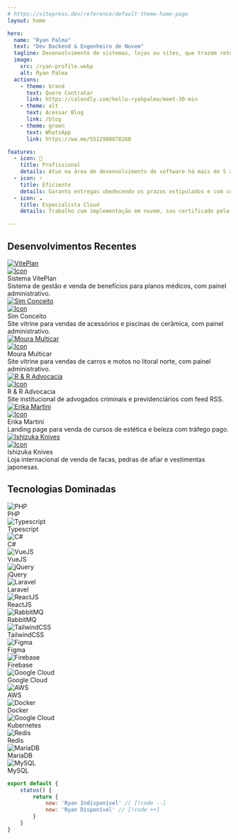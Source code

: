 ```yaml
---
# https://vitepress.dev/reference/default-theme-home-page
layout: home

hero:
  name: "Ryan Palma"
  text: "Dev Backend & Engenheiro de Nuvem"
  tagline: Desenvolvimento de sistemas, lojas ou sites, que trazem retornos significativos em seus negócios.
  image:
    src: /ryan-profile.webp
    alt: Ryan Palma
  actions:
    - theme: brand
      text: Quero Contratar
      link: https://calendly.com/hello-ryahpalma/meet-30-min
    - theme: alt
      text: Acessar Blog
      link: /blog
    - theme: green
      text: WhatsApp
      link: https://wa.me/5512988878268

features:
  - icon: 🚀
    title: Profissional
    details: Atuo na área de desenvolvimento de software há mais de 5 anos e já entreguei mais de 20 projetos completos.
  - icon: ⚡️
    title: Eficiente
    details: Garanto entregas obedecendo os prazos estipulados e com contratos jurídicos descomplicados.
  - icon: ☁️
    title: Especialista Cloud
    details: Trabalho com implementação em nuvem, sou certificado pela Google Cloud como Associate Cloud Engineer.

---
```


<section class="py-10">
  <div class="max-w-7xl">
    <h2>Desenvolvimentos Recentes</h2>
    <div class="mt-11 rounded-md gap-4 w-full grid grid-cols-1 sm:grid-cols-2 lg:grid-cols-3">
        <div class="rounded-lg bg-[#f7f7f7] dark:bg-[#202127]">
            <a target="_noblank" href="https://beneficios.viteplan.com.br/" class="w-full relative inline-block">
                <img src="/projects-viteplan.webp" alt="VitePlan"
                    class="w-full rounded-t-md transition duration-300 hover:blur-[2px]" />
                <div class="absolute top-2 right-2 p-1 bg-black/50 rounded">
                    <img src="/bx-link-external.svg" alt="Icon" class="w-4 h-4">
                </div>
            </a>
            <div class="p-6">
                <div class="mb-3 font-bold text-[#3c3c42] dark:text-[#deded5]">Sistema VitePlan</div>
                <div class="font-medium text-sm text-[#67676c] dark:text-[#98989f]">
                    Sistema de gestão e venda de benefícios para planos médicos, com painel administrativo.
                </div>
            </div>
        </div>
        <div class="rounded-lg bg-[#f7f7f7] dark:bg-[#202127] text-card-foreground">
            <a target="_noblank" href="https://www.simconceito.com" class="w-full relative inline-block">
                <img src="/projects-simconceito.webp" alt="Sim Conceito"
                    class="w-full rounded-t-md transition duration-300 hover:blur-[2px]" />
                <div class="absolute top-2 right-2 p-1 bg-black/50 rounded">
                    <img src="/bx-link-external.svg" alt="Icon" class="w-4 h-4">
                </div>
            </a>
            <div class="p-6">
                <div class="mb-3 font-bold text-[#3c3c42] dark:text-[#deded5]">Sim Conceito</div>
                <div class="font-medium text-sm text-[#67676c] dark:text-[#98989f]">
                    Site vitrine para vendas de acessórios e piscinas de cerâmica, com painel administrativo.
                </div>
            </div>
        </div>
        <div class="rounded-lg bg-[#f7f7f7] dark:bg-[#202127] text-card-foreground">
            <a target="_noblank" href="https://www.mouramulticar.com" class="w-full relative inline-block">
                <img src="/projects-mouramulticar.webp" alt="Moura Multicar"
                    class="w-full rounded-t-md transition duration-300 hover:blur-[2px]" />
                <div class="absolute top-2 right-2 p-1 bg-black/50 rounded">
                    <img src="/bx-link-external.svg" alt="Icon" class="w-4 h-4">
                </div>
            </a>
            <div class="p-6">
                <div class="mb-3 font-bold text-[#3c3c42] dark:text-[#deded5]">Moura Multicar</div>
                <div class="font-medium text-sm text-[#67676c] dark:text-[#98989f]">
                    Site vitrine para vendas de carros e motos no litoral norte, com painel administrativo.
                </div>
            </div>
        </div>
        <div class="rounded-lg bg-[#f7f7f7] dark:bg-[#202127] text-card-foreground">
            <a target="_noblank" href="https://www.reradvocacia.adv.br" class="w-full relative inline-block">
                <img src="/projects-reradvocacia.webp" alt="R & R Advocacia"
                    class="w-full rounded-t-md transition duration-300 hover:blur-[2px]" />
                <div class="absolute top-2 right-2 p-1 bg-black/50 rounded">
                    <img src="/bx-link-external.svg" alt="Icon" class="w-4 h-4">
                </div>
            </a>
            <div class="p-6">
                <div class="mb-3 font-bold text-[#3c3c42] dark:text-[#deded5]">R & R Advocacia</div>
                <div class="font-medium text-sm text-[#67676c] dark:text-[#98989f]">
                    Site institucional de advogados criminais e previdenciários com feed RSS.
                </div>
            </div>
        </div>
        <div class="rounded-lg bg-[#f7f7f7] dark:bg-[#202127] text-card-foreground">
            <a target="_noblank" href="https://www.erikamartini.com.br" class="w-full relative inline-block">
                <img src="/projects-erikamartini.webp" alt="Erika Martini"
                    class="w-full rounded-t-md transition duration-300 hover:blur-[2px]" />
                <div class="absolute top-2 right-2 p-1 bg-black/50 rounded">
                    <img src="/bx-link-external.svg" alt="Icon" class="w-4 h-4">
                </div>
            </a>
            <div class="p-6">
                <div class="mb-3 font-bold text-[#3c3c42] dark:text-[#deded5]">Erika Martini</div>
                <div class="font-medium text-sm text-[#67676c] dark:text-[#98989f]">
                    Landing page para venda de cursos de estética e beleza com tráfego pago.
                </div>
            </div>
        </div>
        <div class="rounded-lg bg-[#f7f7f7] dark:bg-[#202127] text-card-foreground">
            <a target="_noblank" href="https://www.ishizukaknives.com" class="w-full relative inline-block">
                <img src="/projects-ishizukaknives.webp" alt="Ishizuka Knives"
                    class="w-full rounded-t-md transition duration-300 hover:blur-[2px]" />
                <div class="absolute top-2 right-2 p-1 bg-black/50 rounded">
                    <img src="/bx-link-external.svg" alt="Icon" class="w-4 h-4">
                </div>
            </a>
            <div class="p-6">
                <div class="mb-3 font-bold text-[#3c3c42] dark:text-[#deded5]">Ishizuka Knives</div>
                <div class="font-medium text-sm text-[#67676c] dark:text-[#98989f]">
                    Loja internacional de venda de facas, pedras de afiar e vestimentas japonesas.
                </div>
            </div>
        </div>
    </div>
  </div>
</section>

<section class="pb-10">
  <div class="max-w-7xl">
    <h2 class="text-bold">Tecnologias Dominadas</h2>
    <div class="mt-11 rounded-md grid w-full grid-cols-2 gap-4 md:grid-cols-3 lg:grid-cols-6">
        <div class="rounded-lg bg-[#f7f7f7] dark:bg-[#202127] text-card-foreground">
            <div class="w-full h-30 flex justify-center items-center bg-gray-800 rounded-t-md">
                <img src="https://www.php.net/images/logos/php-logo-white.svg" alt="PHP"
                  class="w-40 lg:w-full object-cover rounded-t-md p-10" />
            </div>
            <div class="p-5">
              <div class="font-bold text-[#3c3c42] dark:text-[#deded5]">PHP</div>
            </div>
        </div>
        <div class="rounded-lg bg-[#f7f7f7] dark:bg-[#202127] text-card-foreground">
            <div class="w-full h-30 flex justify-center items-center bg-gray-800 rounded-t-md">
                <img src="https://upload.wikimedia.org/wikipedia/commons/4/4c/Typescript_logo_2020.svg" alt="Typescript"
                  class="w-40 lg:w-full object-cover rounded-t-md p-12" />
            </div>
            <div class="p-5">
              <div class="font-bold text-[#3c3c42] dark:text-[#deded5]">Typescript</div>
            </div>
        </div>
        <div class="rounded-lg bg-[#f7f7f7] dark:bg-[#202127] text-card-foreground">
            <div class="w-full h-30 flex justify-center items-center bg-gray-800 rounded-t-md">
                <img src="https://upload.wikimedia.org/wikipedia/commons/b/bd/Logo_C_sharp.svg" alt="C#"
                  class="w-40 lg:w-full object-cover rounded-t-md p-12" />
            </div>
            <div class="p-5">
              <div class="font-bold text-[#3c3c42] dark:text-[#deded5]">C#</div>
            </div>
        </div>
        <div class="rounded-lg bg-[#f7f7f7] dark:bg-[#202127] text-card-foreground">
            <div class="w-full h-30 flex justify-center items-center bg-gray-800 rounded-t-md">
                <img src="https://upload.wikimedia.org/wikipedia/commons/9/95/Vue.js_Logo_2.svg" alt="VueJS"
                  class="w-40 lg:w-full object-cover rounded-t-md p-12" />
            </div>
            <div class="p-5">
              <div class="font-bold text-[#3c3c42] dark:text-[#deded5]">VueJS</div>
            </div>
        </div>
        <div class="rounded-lg bg-[#f7f7f7] dark:bg-[#202127] text-card-foreground">
            <div class="w-full h-30 flex justify-center items-center bg-gray-800 rounded-t-md">
                <img src="https://brand.jquery.org/wp-content/themes/jquery/images/logo-jquery-foundation.png" alt="jQuery"
                  class="w-40 lg:w-full object-cover rounded-t-md p-10" />
            </div>
            <div class="p-5">
              <div class="font-bold text-[#3c3c42] dark:text-[#deded5]">jQuery</div>
            </div>
        </div>
        <div class="rounded-lg bg-[#f7f7f7] dark:bg-[#202127] text-card-foreground">
            <div class="w-full h-30 flex justify-center items-center bg-gray-800 rounded-t-md">
                <img src="https://upload.wikimedia.org/wikipedia/commons/9/9a/Laravel.svg" alt="Laravel"
                  class="w-40 lg:w-full object-cover rounded-t-md p-12" />
            </div>
            <div class="p-5">
              <div class="font-bold text-[#3c3c42] dark:text-[#deded5]">Laravel</div>
            </div>
        </div>
        <div class="rounded-lg bg-[#f7f7f7] dark:bg-[#202127] text-card-foreground">
            <div class="w-full h-30 flex justify-center items-center bg-gray-800 rounded-t-md">
                <img src="https://upload.wikimedia.org/wikipedia/commons/a/a7/React-icon.svg" alt="ReactJS"
                  class="w-40 lg:w-full object-cover rounded-t-md p-12" />
            </div>
            <div class="p-5">
              <div class="font-bold text-[#3c3c42] dark:text-[#deded5]">ReactJS</div>
            </div>
        </div>
        <div class="rounded-lg bg-[#f7f7f7] dark:bg-[#202127] text-card-foreground">
            <div class="w-full h-30 flex justify-center items-center bg-gray-800 rounded-t-md">
                <img src="https://www.rabbitmq.com/img/rabbitmq-logo-with-name.svg" alt="RabbitMQ"
                  class="w-40 lg:w-full object-cover rounded-t-md p-10" />
            </div>
            <div class="p-5">
              <div class="font-bold text-[#3c3c42] dark:text-[#deded5]">RabbitMQ</div>
            </div>
        </div>
        <div class="rounded-lg bg-[#f7f7f7] dark:bg-[#202127] text-card-foreground">
            <div class="w-full h-30 flex justify-center items-center bg-gray-800 rounded-t-md">
                <img src="https://tailwindcss.com/_next/static/media/tailwindcss-mark.d52e9897.svg" alt="TailwindCSS"
                  class="w-40 lg:w-full object-cover rounded-t-md p-10" />
            </div>
            <div class="p-5">
              <div class="font-bold text-[#3c3c42] dark:text-[#deded5]">TailwindCSS</div>
            </div>
        </div>
        <div class="rounded-lg bg-[#f7f7f7] dark:bg-[#202127] text-card-foreground">
            <div class="w-full h-30 flex justify-center items-center bg-gray-800 rounded-t-md">
                <img src="https://upload.wikimedia.org/wikipedia/commons/3/33/Figma-logo.svg" alt="Figma"
                  class="w-30 object-cover rounded-t-md p-10" />
            </div>
            <div class="p-5">
              <div class="font-bold text-[#3c3c42] dark:text-[#deded5]">Figma</div>
            </div>
        </div>
        <div class="rounded-lg bg-[#f7f7f7] dark:bg-[#202127] text-card-foreground">
            <div class="w-full h-30 flex justify-center items-center bg-gray-800 rounded-t-md">
                <img src="https://firebase.google.com/static/images/brand-guidelines/product-logo.png" alt="Firebase"
                  class="w-40 lg:w-full object-cover rounded-t-md p-12" />
            </div>
            <div class="p-5">
              <div class="font-bold text-[#3c3c42] dark:text-[#deded5]">Firebase</div>
            </div>
        </div>
        <div class="rounded-lg bg-[#f7f7f7] dark:bg-[#202127] text-card-foreground">
            <div class="w-full h-30 flex justify-center items-center bg-gray-800 rounded-t-md">
                <img src="https://lh3.googleusercontent.com/VEnnK2SyklusfxZ3dIYjlQH3xSwK2BFSJ69TFQ9g8HjM6m3CouRlTia5FW3z3GS0x83WC9TylZCaA9Jf_2kmr7mXxI9_HYLZTFy_bg" alt="Google Cloud"
                  class="w-40 lg:w-full object-cover rounded-t-md p-10" />
            </div>
            <div class="p-5">
              <div class="font-bold text-[#3c3c42] dark:text-[#deded5]">Google Cloud</div>
            </div>
        </div>
        <div class="rounded-lg bg-[#f7f7f7] dark:bg-[#202127] text-card-foreground">
            <div class="w-full h-30 flex justify-center items-center bg-gray-800 rounded-t-md">
                <img src="https://upload.wikimedia.org/wikipedia/commons/9/93/Amazon_Web_Services_Logo.svg" alt="AWS"
                  class="w-40 lg:w-full object-cover rounded-t-md p-10 brightness-0 invert" />
            </div>
            <div class="p-5">
              <div class="font-bold text-[#3c3c42] dark:text-[#deded5]">AWS</div>
            </div>
        </div>
        <div class="rounded-lg bg-[#f7f7f7] dark:bg-[#202127] text-card-foreground">
            <div class="w-full h-30 flex justify-center items-center bg-gray-800 rounded-t-md">
                <img src="https://upload.wikimedia.org/wikipedia/en/f/f4/Docker_logo.svg" alt="Docker"
                  class="w-40 lg:w-full object-cover rounded-t-md p-6" />
            </div>
            <div class="p-5">
              <div class="font-bold text-[#3c3c42] dark:text-[#deded5]">Docker</div>
            </div>
        </div>
        <div class="rounded-lg bg-[#f7f7f7] dark:bg-[#202127] text-card-foreground">
            <div class="w-full h-30 flex justify-center items-center bg-gray-800 rounded-t-md">
                <img src="https://upload.wikimedia.org/wikipedia/commons/3/39/Kubernetes_logo_without_workmark.svg" alt="Google Cloud"
                  class="w-40 lg:w-full object-cover rounded-t-md p-12" />
            </div>
            <div class="p-5">
              <div class="font-bold text-[#3c3c42] dark:text-[#deded5]">Kubernetes</div>
            </div>
        </div>
        <div class="rounded-lg bg-[#f7f7f7] dark:bg-[#202127] text-card-foreground">
            <div class="w-full h-30 flex justify-center items-center bg-gray-800 rounded-t-md">
                <img src="https://redis.io/wp-content/uploads/2024/04/Logotype.svg?auto=webp&quality=85,75&width=120" alt="Redis"
                  class="w-40 lg:w-full object-cover rounded-t-md p-8" />
            </div>
            <div class="p-5">
              <div class="font-bold text-[#3c3c42] dark:text-[#deded5]">Redis</div>
            </div>
        </div>
        <div class="rounded-lg bg-[#f7f7f7] dark:bg-[#202127] text-card-foreground">
            <div class="w-full h-30 flex justify-center items-center bg-gray-800 rounded-t-md">
                <img src="https://mariadb.com/wp-content/uploads/2019/11/mariadb-logo_white-transparent-600x150.png" alt="MariaDB"
                  class="w-40 lg:w-full object-cover rounded-t-md p-5" />
            </div>
            <div class="p-5">
              <div class="font-bold text-[#3c3c42] dark:text-[#deded5]">MariaDB</div>
            </div>
        </div>
        <div class="rounded-lg bg-[#f7f7f7] dark:bg-[#202127] text-card-foreground">
            <div class="w-full h-30 flex justify-center items-center bg-gray-800 rounded-t-md">
                <img src="https://www.mysql.com/common/logos/logo-mysql-170x115.png" alt="MySQL"
                  class="w-40 lg:w-full object-cover rounded-t-md p-10" />
            </div>
            <div class="p-5">
              <div class="font-bold text-[#3c3c42] dark:text-[#deded5]">MySQL</div>
            </div>
        </div>
    </div>
  </div>
</section>

```js
export default {
    status() {
        return {
            now: 'Ryan Indisponível' // [!code --]
            now: 'Ryan Disponível' // [!code ++]
        }
    }
}
```
